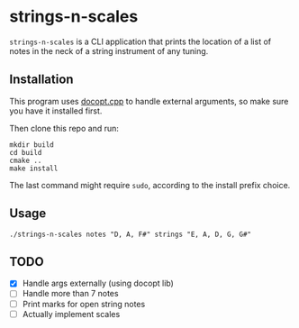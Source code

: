 # strings-n-scales

`strings-n-scales` is a CLI application that prints the location of a list
of notes in the neck of a string instrument of any tuning. 

## Installation

This program uses [docopt.cpp](https://github.com/docopt/docopt.cpp)
to handle external arguments, so make sure you have it installed first.

Then clone this repo and run:
```
mkdir build
cd build
cmake ..
make install
```
The last command might require `sudo`, according to the install prefix choice.

## Usage
```
./strings-n-scales notes "D, A, F#" strings "E, A, D, G, G#"
```

## TODO

- [x] Handle args externally (using docopt lib)
- [ ] Handle more than 7 notes
- [ ] Print marks for open string notes
- [ ] Actually implement scales
